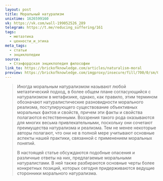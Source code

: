 ```yaml
---
layout: post
title: Моральный натурализм
unixtime: 1626599160
vk: https://vk.com/wall-199052526_289
telegram: https://t.me/reducing_suffering/161
tags:
  - метаэтика
  - ценности_и_этика
meta_tags:
  - статьи
  - энциклопедии
source:
  - Стэнфордская энциклопедия философии
link_to: https://brickofknowledge.com/articles/naturalism-moral
preview: https://brickofknowledge.com/imgproxy/insecure/fill/700/0/sm/0/plain/local:///photo-1429371527702-1bfdc0eeea7d.jpeg
---
```

>Иногда моральным натурализмом называют любой метаэтический подход, в более общем плане согласующийся с натурализмом в метафизике, однако, как правило, этим термином обозначают натуралистические разновидности морального реализма, постулирующего существование объективных моральных фактов и свойств, причем эти факты и свойства полагаются естественными. Воззрения такого рода оказываются для многих весьма привлекательными, поскольку они сочетают преимущества натурализма и реализма. Тем не менее некоторые авторы полагают, что они не в полной мере учитывают основные аспекты нашей практики, связанной с применением моральных понятий.
>
>В настоящей статье обсуждаются подобные опасения и различные ответы на них, предлагаемые моральными натуралистами. В ней также разбираются основные черты более конкретных позиций, которых сегодня придерживаются ведущие сторонники морального натурализма.